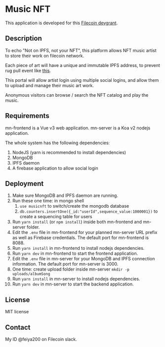 # Music NFT
This application is developed for this [Filecoin devgrant](https://github.com/filecoin-project/devgrants/pull/240/files).

## Description
To echo "Not on IPFS, not your NFT", this platform allows NFT music artist to store their work on filecoin network. 

Each piece of art will have a unique and immutable IPFS address, to prevent rug pull event like [this](https://twitter.com/neitherconfirm/status/1369285946198396928).

This portal will allow artist login using multiple social logins, and allow them to upload and manage their music art work.

Anonymous visitors can browse / search the NFT catalog and play the music.

## Requirements
mn-frontend is a Vue v3 web application. mn-server is a Koa v2 nodejs application.

The whole system has the following dependencies:
1. NodeJS (yarn is recommended to install dependencies)
2. MongoDB
3. IPFS daemon
4. A firebase application to allow social login

## Deployment
1. Make sure MongoDB and IPFS daemon are running.
2. Run these one time: in mongo shell 
   1. `use musicnft` to switch/create the mongodb database
   2. `db.counters.insertOne({_id:"userId",sequence_value:1000001})` to create a sequencing table for users
3. Run `yarn install` (or `npm install`) inside both mn-frontend and mn-server folder.
4. Edit the `.env` file in mn-frontend for your planned mn-server URL prefix as well as Firebase credentials. The default port for mn-frontend is 8088.
5. Run `yarn install` in mn-frontend to install nodejs dependencies.
6. Run `yarn dev` in mn-frontend to start the frontend application.
7. Edit the `.env` file in mn-server for your MongoDB and IPFS connection information. The default port for mn-server is 3000.
8. One time: create upload folder inside mn-server `mkdir -p uploads/albumSong`
9. Run `yarn install` in mn-server to install nodejs dependencies.
10. Run `yarn dev` in mn-server to start the backend application.

## License
MIT license

## Contact
My ID @feiya200 on Filecoin slack.